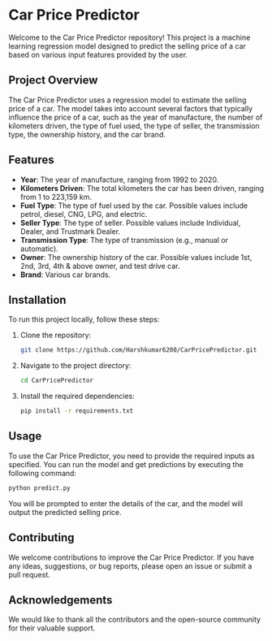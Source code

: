# Car Price Predictor

Welcome to the Car Price Predictor repository! This project is a machine learning regression model designed to predict the selling price of a car based on various input features provided by the user.

## Project Overview

The Car Price Predictor uses a regression model to estimate the selling price of a car. The model takes into account several factors that typically influence the price of a car, such as the year of manufacture, the number of kilometers driven, the type of fuel used, the type of seller, the transmission type, the ownership history, and the car brand.

## Features

- **Year**: The year of manufacture, ranging from 1992 to 2020.
- **Kilometers Driven**: The total kilometers the car has been driven, ranging from 1 to 223,159 km.
- **Fuel Type**: The type of fuel used by the car. Possible values include petrol, diesel, CNG, LPG, and electric.
- **Seller Type**: The type of seller. Possible values include Individual, Dealer, and Trustmark Dealer.
- **Transmission Type**: The type of transmission (e.g., manual or automatic).
- **Owner**: The ownership history of the car. Possible values include 1st, 2nd, 3rd, 4th & above owner, and test drive car.
- **Brand**: Various car brands.

## Installation

To run this project locally, follow these steps:

1. Clone the repository:
   ```bash
   git clone https://github.com/Harshkumar6200/CarPricePredictor.git
   ```
2. Navigate to the project directory:
   ```bash
   cd CarPricePredictor
   ```
3. Install the required dependencies:
   ```bash
   pip install -r requirements.txt
   ```

## Usage

To use the Car Price Predictor, you need to provide the required inputs as specified. You can run the model and get predictions by executing the following command:
```bash
python predict.py
```

You will be prompted to enter the details of the car, and the model will output the predicted selling price.

## Contributing

We welcome contributions to improve the Car Price Predictor. If you have any ideas, suggestions, or bug reports, please open an issue or submit a pull request.

## Acknowledgements

We would like to thank all the contributors and the open-source community for their valuable support.

